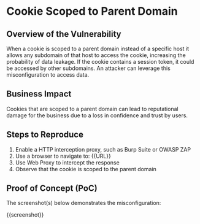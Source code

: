 # Cookie Scoped to Parent Domain

## Overview of the Vulnerability

When a cookie is scoped to a parent domain instead of a specific host it allows any subdomain of that host to access the cookie, increasing the probability of data leakage. If the cookie contains a session token, it could be accessed by other subdomains. An attacker can leverage this misconfiguration to access data.

## Business Impact

Cookies that are scoped to a parent domain can lead to reputational damage for the business due to a loss in confidence and trust by users.

## Steps to Reproduce

1. Enable a HTTP interception proxy, such as Burp Suite or OWASP ZAP
1. Use a browser to navigate to: {{URL}}
1. Use Web Proxy to intercept the response
1. Observe that the cookie is scoped to the parent domain

## Proof of Concept (PoC)

The screenshot(s) below demonstrates the misconfiguration:

{{screenshot}}
